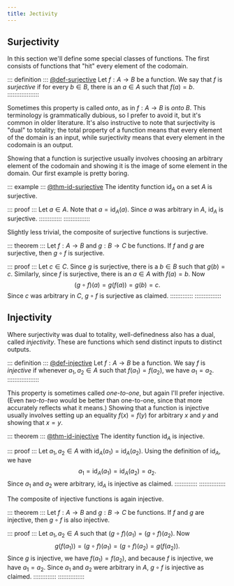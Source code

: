 ```yaml
---
title: Jectivity
---
```




Surjectivity
------------

In this section we'll define some special classes of functions. The first consists of functions that "hit" every element of the codomain.

::: definition :::
[@def-surjective]()
Let $f : A \rightarrow B$ be a function. We say that $f$ is _surjective_ if for every $b \in B$, there is an $a \in A$ such that $f(a) = b$.
::::::::::::::::::

Sometimes this property is called _onto_, as in $f : A \rightarrow B$ is _onto_ $B$. This terminology is grammatically dubious, so I prefer to avoid it, but it's common in older literature. It's also instructive to note that surjectivity is "dual" to totality; the total property of a function means that every element of the domain is an input, while surjectivity means that every element in the codomain is an output.

Showing that a function is surjective usually involves choosing an arbitrary element of the codomain and showing it is the image of some element in the domain. Our first example is pretty boring.

::: example :::
[@thm-id-surjective]()
The identity function $\mathsf{id}_A$ on a set $A$ is surjective.

::: proof :::
Let $a \in A$. Note that $a = \mathsf{id}_A(a)$. Since $a$ was arbitrary in $A$, $\mathsf{id}_A$ is surjective.
:::::::::::::
:::::::::::::::

Slightly less trivial, the composite of surjective functions is surjective.

::: theorem :::
Let $f : A \rightarrow B$ and $g : B \rightarrow C$ be functions. If $f$ and $g$ are surjective, then $g \circ f$ is surjective.

::: proof :::
Let $c \in C$. Since $g$ is surjective, there is a $b \in B$ such that $g(b) = c$. Similarly, since $f$ is surjective, there is an $a \in A$ with $f(a) = b$. Now $$(g \circ f)(a) = g(f(a)) = g(b) = c.$$ Since $c$ was arbitrary in $C$, $g \circ f$ is surjective as claimed.
:::::::::::::
:::::::::::::::



Injectivity
-----------

Where surjectivity was dual to totality, well-definedness also has a dual, called _injectivity_. These are functions which send distinct inputs to distinct outputs.

::: definition :::
[@def-injective]()
Let $f : A \rightarrow B$ be a function. We say $f$ is _injective_ if whenever $a_1, a_2 \in A$ such that $f(a_1) = f(a_2)$, we have $a_1 = a_2$.
::::::::::::::::::

This property is sometimes called _one-to-one_, but again I'll prefer injective. (Even _two-to-two_ would be better than one-to-one, since that more accurately reflects what it means.) Showing that a function is injective usually involves setting up an equality $f(x) = f(y)$ for arbitrary $x$ and $y$ and showing that $x = y$.

::: theorem :::
[@thm-id-injective]()
The identity function $\mathsf{id}_A$ is injective.

::: proof :::
Let $a_1, a_2 \in A$ with $\mathsf{id}_A(a_1) = \mathsf{id}_A(a_2)$. Using the definition of $\mathsf{id}_A$, we have $$a_1 = \mathsf{id}_A(a_1) = \mathsf{id}_A(a_2) = a_2.$$ Since $a_1$ and $a_2$ were arbitrary, $\mathsf{id}_A$ is injective as claimed.
:::::::::::::
:::::::::::::::

The composite of injective functions is again injective.

::: theorem :::
Let $f : A \rightarrow B$ and $g : B \rightarrow C$ be functions. If $f$ and $g$ are injective, then $g \circ f$ is also injective.

::: proof :::
Let $a_1, a_2 \in A$ such that $(g \circ f)(a_1) = (g \circ f)(a_2)$. Now $$g(f(a_1)) = (g \circ f)(a_1) = (g \circ f)(a_2) = g(f(a_2)).$$ Since $g$ is injective, we have $f(a_1) = f(a_2)$, and because $f$ is injective, we have $a_1 = a_2$. Since $a_1$ and $a_2$ were arbitrary in $A$, $g \circ f$ is injective as claimed.
:::::::::::::
:::::::::::::::
